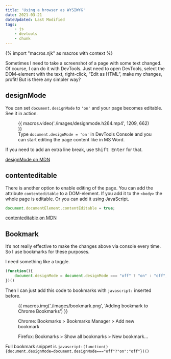 ```yaml
---
title: 'Using a browser as WYSIWYG'
date: 2021-03-21
dateUpdated: Last Modified
tags:
    - js
    - devtools
    - chunk
---
```


{% import "macros.njk" as macros with context %}

Sometimes I need to take a screenshot of a page with some text changed. Of course, I can do it with DevTools. Just need to open DevTools, select the DOM-element with the text, right-click, “Edit as HTML”, make my changes, profit! But is there any simpler way?

## designMode

You can set `document.designMode` to `'on'` and your page becomes editable. See it in action.

<figure >
    {{ macros.video('./images/designmode.h264.mp4', 1209, 662) }}
    <figcaption>
        Type <code>document.designMode = 'on'</code> in DevTools Console and you can start editing the page content like in MS Word.
    </figcaption>
</figure>

If you need to add an extra line break, use <kbd>Shift Enter</kbd> for that.

[designMode on MDN](https://developer.mozilla.org/en-US/docs/Web/API/Document/designMode)

## contenteditable

There is another option to enable editing of the page. You can add the attribute `contenteditable` to a DOM-element. If you add it to the `<body>` the whole page is editable. Or you can add it using JavaScript.

```js
document.documentElement.contentEditable = true;
```

[contenteditable on MDN](https://developer.mozilla.org/en-US/docs/Web/HTML/Global_attributes/contenteditable)

## Bookmark

It’s not really effective to make the changes above via console every time. So I use bookmarks for these purposes.

I need something like a toggle.

```js
(function(){
    document.designMode = document.designMode === "off" ? "on" : "off";
})()
```

Then I can just add this code to bookmarks with `javascript:` inserted before.

<figure >
    {{ macros.img('./images/bookmark.png', 'Adding bookmark to Chrome Bookmarks') }}
    <figcaption>
        <p>Chrome: Bookmarks > Bookmarks Manager > Add new bookmark</p>
        <p>Firefox: Bookmarks > Show all bookmarks > New bookmark...</p>
    </figcaption>
</figure>


Full bookmark snippet is `javascript:(function(){document.designMode=document.designMode==="off"?"on":"off"})()`

